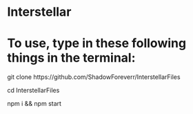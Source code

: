 # Interstellar
<h1>To use, type in these following things in the terminal:</h1>
<p>git clone https://github.com/ShadowForeverr/InterstellarFiles</p>
<p>cd InterstellarFiles</p>
<p>npm i && npm start</p>
